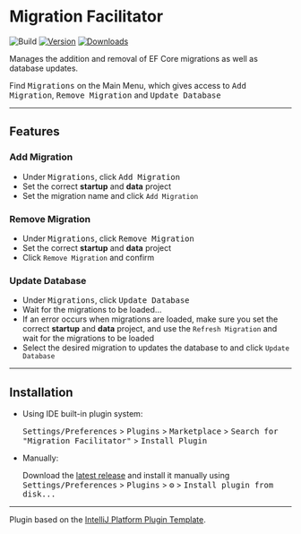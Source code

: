 # Migration Facilitator

![Build](https://github.com/minasploit/migration-facilitator/workflows/Build/badge.svg)
[![Version](https://img.shields.io/jetbrains/plugin/v/17026.svg)](https://plugins.jetbrains.com/plugin/17026)
[![Downloads](https://img.shields.io/jetbrains/plugin/d/17026.svg)](https://plugins.jetbrains.com/plugin/17026)

Manages the addition and removal of EF Core migrations as well as database updates.

Find <kbd>Migrations</kbd> on the Main Menu, which gives access to <kbd>Add Migration</kbd>, <kbd>Remove Migration</kbd>
and <kbd>Update Database</kbd>

---

<h2>Features</h2>

<h3>Add Migration</h3>

- Under <kbd>Migrations</kbd>, click <kbd>Add Migration</kbd>
- Set the correct <b>startup</b> and <b>data</b> project
- Set the migration name and click `Add Migration`

<h3>Remove Migration</h3>

- Under <kbd>Migrations</kbd>, click <kbd>Remove Migration</kbd>
- Set the correct <b>startup</b> and <b>data</b> project
- Click `Remove Migration` and confirm

<h3>Update Database</h3>

- Under <kbd>Migrations</kbd>, click <kbd>Update Database</kbd>
- Wait for the migrations to be loaded...
- If an error occurs when migrations are loaded, make sure you set the correct <b>startup</b> and <b>data</b> project,
  and use the `Refresh Migration` and wait for the migrations to be loaded
- Select the desired migration to updates the database to and click `Update Database`

---

## Installation

- Using IDE built-in plugin system:

  <kbd>Settings/Preferences</kbd> > <kbd>Plugins</kbd> > <kbd>Marketplace</kbd> > <kbd>Search for "Migration
  Facilitator"</kbd> >
  <kbd>Install Plugin</kbd>

- Manually:

  Download the [latest release](https://github.com/minasploit/migration-facilitator/releases/latest) and install it
  manually using
  <kbd>Settings/Preferences</kbd> > <kbd>Plugins</kbd> > <kbd>⚙️</kbd> > <kbd>Install plugin from disk...</kbd>

---
Plugin based on the [IntelliJ Platform Plugin Template][template].

[template]: https://github.com/JetBrains/intellij-platform-plugin-template

